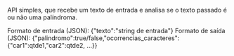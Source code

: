 API simples, que recebe um texto de entrada e analisa se o texto passado é ou não uma palíndroma.

Formato de entrada (JSON): {"texto":"string de entrada"}
Formato de saída (JSON): {"palindromo":true/false,"ocorrencias_caracteres":{"car1":qtde1,"car2":qtde2, ...}}
